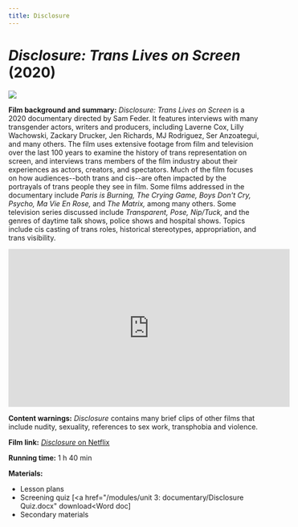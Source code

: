 ```yaml
---
title: Disclosure
---
```

# *Disclosure: Trans Lives on Screen* (2020)

<a href="https://m.media-amazon.com/images/M/MV5BYTk1MzczM2YtZmJmOC00NWQzLWJkNTAtYTI3YzE3ODcyMTI0XkEyXkFqcGdeQXVyMzAyMzE2MzM@._V1_.jpg">
<img src="https://m.media-amazon.com/images/M/MV5BYTk1MzczM2YtZmJmOC00NWQzLWJkNTAtYTI3YzE3ODcyMTI0XkEyXkFqcGdeQXVyMzAyMzE2MzM@._V1_.jpg" class="poster">
</a>

**Film background and summary:** *Disclosure: Trans Lives on Screen* is a 2020 documentary directed by Sam Feder. It features interviews with many transgender actors, writers and producers, including Laverne Cox, Lilly Wachowski, Zackary Drucker, Jen Richards, MJ Rodriguez, Ser Anzoategui, and many others. The film uses extensive footage from film and television over the last 100 years to examine the history of trans representation on screen, and interviews trans members of the film industry about their experiences as actors, creators, and spectators. Much of the film focuses on how audiences--both trans and cis--are often impacted by the portrayals of trans people they see in film. Some films addressed in the documentary include *Paris is Burning,* *The Crying Game,* *Boys Don't Cry,* *Psycho,* *Ma Vie En Rose,* and *The Matrix,* among many others. Some television series discussed include *Transparent,* *Pose,* *Nip/Tuck,* and the genres of daytime talk shows, police shows and hospital shows. Topics include cis casting of trans roles, historical stereotypes, appropriation, and trans visibility.

<div class="video-container">
<iframe width="560" height="315" src="https://www.youtube.com/embed/2eF4m5AJhpA" frameborder="0" allow="accelerometer; autoplay; clipboard-write; encrypted-media; gyroscope; picture-in-picture" allowfullscreen></iframe>
</div>

**Content warnings:** *Disclosure* contains many brief clips of other films that include nudity, sexuality, references to sex work, transphobia and violence.

**Film link:** [*Disclosure* on Netflix](https://www.netflix.com/watch/81284247?trackId=13752289&tctx=0%2C0%2Cc52788b3e7134c279c86d6bb968bf169db8c2c48%3A7e15f0ee95e1636836223efbf3f0334f91377b42%2Cc52788b3e7134c279c86d6bb968bf169db8c2c48%3A7e15f0ee95e1636836223efbf3f0334f91377b42%2Cunknown%2C)

**Running time:** 1 h 40 min

**Materials:**
* Lesson plans
* Screening quiz [<a href="/modules/unit 3: documentary/Disclosure Quiz.docx" download<Word doc</a>]
* Secondary materials
